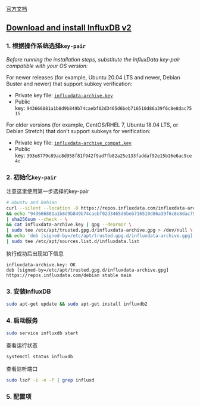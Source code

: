 
[官方文档](https://docs.influxdata.com/influxdb/v2/install/?t=Linux)

## [Download and install InfluxDB v2](https://docs.influxdata.com/influxdb/v2/install/?t=Linux#download-and-install-influxdb-v2)
### 1. 根据操作系统选择`key-pair`


_Before running the installation steps, substitute the InfluxData key-pair compatible with your OS version:_

For newer releases (for example, Ubuntu 20.04 LTS and newer, Debian Buster and newer) that support subkey verification:

- Private key file: [`influxdata-archive.key`](https://repos.influxdata.com/influxdata-archive.key)
- Public key: `943666881a1b8d9b849b74caebf02d3465d6beb716510d86a39f6c8e8dac7515`

For older versions (for example, CentOS/RHEL 7, Ubuntu 18.04 LTS, or Debian Stretch) that don’t support subkeys for verification:

- Private key file: [`influxdata-archive_compat.key`](https://repos.influxdata.com/influxdata-archive_compat.key)
- Public key: `393e8779c89ac8d958f81f942f9ad7fb82a25e133faddaf92e15b16e6ac9ce4c`

### 2. 初始化`key-pair`

注意这里使用第一步选择的key-pair
```bash
# Ubuntu and Debian
curl --silent --location -O https://repos.influxdata.com/influxdata-archive.key \
&& echo "943666881a1b8d9b849b74caebf02d3465d6beb716510d86a39f6c8e8dac7515  influxdata-archive.key" \
| sha256sum --check - \
&& cat influxdata-archive.key | gpg --dearmor \
| sudo tee /etc/apt/trusted.gpg.d/influxdata-archive.gpg > /dev/null \
&& echo 'deb [signed-by=/etc/apt/trusted.gpg.d/influxdata-archive.gpg] https://repos.influxdata.com/debian stable main' \
| sudo tee /etc/apt/sources.list.d/influxdata.list
```

执行成功后出现如下信息
```text
influxdata-archive.key: OK
deb [signed-by=/etc/apt/trusted.gpg.d/influxdata-archive.gpg] https://repos.influxdata.com/debian stable main
```


### 3. 安装InfluxDB

```bash
sudo apt-get update && sudo apt-get install influxdb2
```


### 4. 启动服务

```bash
sudo service influxdb start
```

查看运行状态
```bash
systemctl status influxdb
```

查看监听端口
```bash
sudo lsof -i -n -P | grep influxd
```
### 5. 配置项

